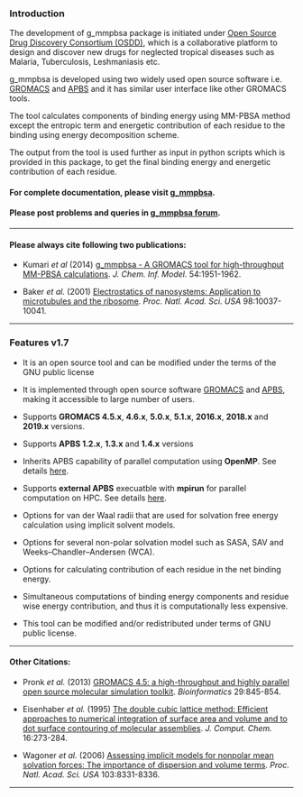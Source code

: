 ### Introduction


The development of g_mmpbsa package is initiated under [Open Source Drug Discovery Consortium (OSDD)][OSDD], which is a collaborative platform to design and discover new drugs for neglected tropical diseases such as Malaria, Tuberculosis, Leshmaniasis etc.

g_mmpbsa is developed using two widely used open source software i.e. [GROMACS][GROMACS] and [APBS][APBS] and it has similar user interface like other GROMACS tools.

The tool calculates components of binding energy using MM-PBSA method except the entropic term and energetic contribution of each residue to the binding using energy decomposition scheme.

The output from the tool is used further as input in python scripts which is provided in this package, to get the final binding energy and energetic contribution of each residue.

#### For complete documentation, please visit [g_mmpbsa](http://rashmikumari.github.io/g_mmpbsa/).
#### Please post problems and queries in [g_mmpbsa forum](https://groups.google.com/d/forum/g_mmpbsa).

***

#### Please always cite following two publications:

* Kumari _et al_ (2014) [g_mmpbsa - A GROMACS tool for high-throughput MM-PBSA calculations][g_mmpbsa paper]. _J. Chem. Inf. Model._ 54:1951-1962.

* Baker _et al._ (2001) [Electrostatics of nanosystems: Application to microtubules and the ribosome][apbs paper]. _Proc. Natl. Acad. Sci. USA_  98:10037-10041.

***


### Features v1.7


*   It is an open source tool and can be modified under the terms of the GNU public license

*   It is implemented through open source software [GROMACS][GROMACS] and [APBS][APBS], making it accessible to large number of users.

*   Supports **GROMACS 4.5.x**, **4.6.x**, **5.0.x**, **5.1.x**, **2016.x**, **2018.x** and **2019.x** versions.

*   Supports **APBS 1.2.x**, **1.3.x** and **1.4.x** versions

*   Inherits APBS capability of parallel computation using **OpenMP**. See details [here](http://rashmikumari.github.io/g_mmpbsa/How-to-Run.html#openmp).

*   Supports **external APBS** execuatble with **mpirun** for parallel computation on HPC. See details [here](http://rashmikumari.github.io/g_mmpbsa/How-to-Run.html#mpirun).

*   Options for van der Waal radii that are used for solvation free energy calculation using implicit solvent models.

*   Options for several non-polar solvation model such as SASA, SAV and Weeks–Chandler–Andersen (WCA).

*   Options for calculating contribution of each residue in the net binding energy.

*   Simultaneous computations of binding energy components and residue wise energy contribution, and thus it is computationally less expensive.

*   This tool can be modified and/or redistributed under terms of GNU public license.


***

#### Other Citations:

* Pronk _et al._ (2013) [GROMACS 4.5: a high-throughput and highly parallel open source molecular simulation toolkit][gromacs paper]. _Bioinformatics_ 29:845-854.

* Eisenhaber _et al._ (1995) [The double cubic lattice method: Efficient approaches to numerical integration of surface area and volume and to dot surface contouring of molecular assemblies][sasa paper]. _J. Comput. Chem._ 16:273-284.

* Wagoner _et al._ (2006) [Assessing implicit models for nonpolar mean solvation forces: The importance of dispersion and volume terms][wca paper]. _Proc. Natl. Acad. Sci. USA_  103:8331-8336.

* * *

[OSDD]: http://www.osdd.net/
[GROMACS]: http://www.gromacs.org/
[APBS]: http://www.poissonboltzmann.org/
[forum]: https://groups.google.com/d/forum/g_mmpbsa
[g_mmpbsa paper]: http://pubs.acs.org/doi/abs/10.1021/ci500020m
[apbs paper]: http://www.pnas.org/content/98/18/10037.abstract
[gromacs paper]: http://bioinformatics.oxfordjournals.org/content/29/7/845.abstract
[sasa paper]: http://onlinelibrary.wiley.com/doi/10.1002/jcc.540160303/abstract
[wca paper]: http://www.pnas.org/content/103/22/8331.abstract
